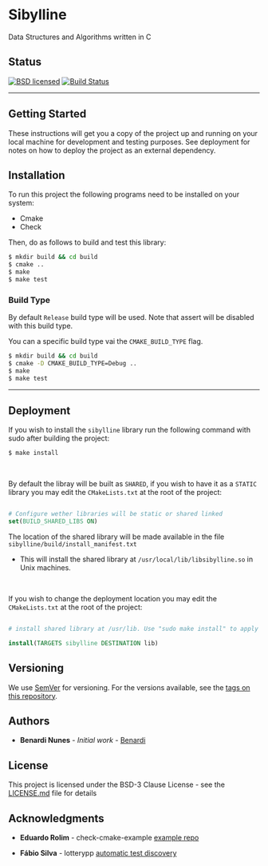# Sibylline

Data Structures and Algorithms written in C

## Status

[![BSD licensed](https://img.shields.io/github/license/vndmtrx/check-cmake-example.svg)](https://github.com/vndmtrx/check-cmake-example/blob/master/LICENSE)
[![Build Status](https://travis-ci.org/Benardi/sibylline.svg?branch=master)](https://travis-ci.org/Benardi/sibylline)

***

## Getting Started

These instructions will get you a copy of the project up and running on your local machine for development and testing purposes. See deployment for notes on how to deploy the project as an external dependency.

## Installation

To run this project the following programs need to be installed on your system:
- Cmake
- Check

Then, do as follows to build and test this library:

```bash
$ mkdir build && cd build
$ cmake ..
$ make
$ make test
```

### Build Type

By default `Release` build type will be used. Note that assert will be disabled with this build type.

You can a specific build type vai the `CMAKE_BUILD_TYPE` flag.


```bash
$ mkdir build && cd build
$ cmake -D CMAKE_BUILD_TYPE=Debug ..
$ make
$ make test
```

***

## Deployment

If you wish to install the `sibylline` library run the following command with sudo after building the project:

```bash
$ make install
```

<br>

By default the libray will be built as `SHARED`, if you wish to have it as a `STATIC` library you may edit the `CMakeLists.txt` at the root of the project:

```cmake

# Configure wether libraries will be static or shared linked
set(BUILD_SHARED_LIBS ON)

```


The location of the shared library will be made available in the file `sibylline/build/install_manifest.txt`
* This will install the shared library at `/usr/local/lib/libsibylline.so` in Unix machines.

<br>

If you wish to change the deployment location you may edit the `CMakeLists.txt` at the root of the project:

```cmake

# install shared library at /usr/lib. Use "sudo make install" to apply 

install(TARGETS sibylline DESTINATION lib)
```

## Versioning

We use [SemVer](http://semver.org/) for versioning. For the versions available, see the [tags on this repository](https://github.com/Benardi/sibylline/tags). 

## Authors

* **Benardi Nunes** - *Initial work* - [Benardi](https://github.com/Benardi)

## License

This project is licensed under the BSD-3 Clause License - see the [LICENSE.md](LICENSE.md) file for details

## Acknowledgments

* **Eduardo Rolim** - check-cmake-example [example repo](https://github.com/vndmtrx/check-cmake-example)

* **Fábio Silva** - lotterypp [automatic test discovery](https://github.com/ffosilva/lotopp)